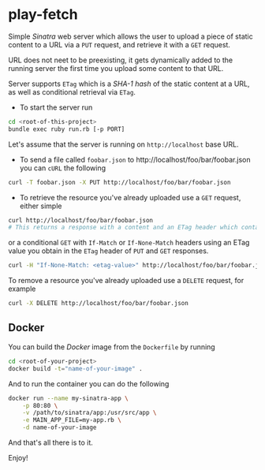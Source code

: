 # play-fetch
Simple *Sinatra* web server which allows the user to upload a piece of static content to a URL via a `PUT` request, and retrieve it with a `GET` request.

URL does not neet to be preexisting, it gets dynamically added to the running server the first time you upload some content to that URL.

Server supports `ETag` which is a *SHA-1 hash* of the static content at a URL, as well as conditional retrieval via `ETag`.

- To start the server run

```sh
cd <root-of-this-project>
bundle exec ruby run.rb [-p PORT]
```
Let's assume that the server is running on `http://localhost` base URL.

- To send a file called `foobar.json` to http://localhost/foo/bar/foobar.json you can `cURL` the following

```sh
curl -T foobar.json -X PUT http://localhost/foo/bar/foobar.json
```

- To retrieve the resource you've already uploaded use a `GET` request, either simple

```sh
curl http://localhost/foo/bar/foobar.json
# This returns a response with a content and an ETag header which contains <etag-value>
```

or a conditional `GET` with `If-Match` or `If-None-Match` headers using an ETag value you obtain in the `ETag` header of `PUT` and `GET` responses.

```sh
curl -H "If-None-Match: <etag-value>" http://localhost/foo/bar/foobar.json
```
To remove a resource you've already uploaded use a `DELETE` request, for example

```sh
curl -X DELETE http://localhost/foo/bar/foobar.json
```

## Docker

You can build the *Docker* image from the `Dockerfile` by running

```sh
cd <root-of-your-project>
docker build -t="name-of-your-image" .
```

And to run the container you can do the following

```sh
docker run --name my-sinatra-app \
    -p 80:80 \
    -v /path/to/sinatra/app:/usr/src/app \
    -e MAIN_APP_FILE=my-app.rb \
    -d name-of-your-image
```

And that's all there is to it.

Enjoy!
